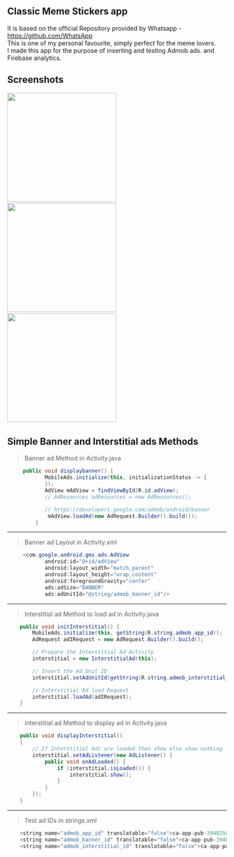 ## Classic Meme Stickers app

It is based on the official Repository provided by Whatsapp - https://github.com/WhatsApp  
This is one of my personal favourite, simply perfect for the meme lovers.  
I made this app for the purpose of inserting and testing Admob ads. and Firebase analytics.

## Screenshots

<div style={{display: flex; flex-direction: row}}>
  <kbd><img src="https://user-images.githubusercontent.com/47142604/102009917-a9cef700-3d60-11eb-905e-2e6b0203c2cd.jpg" width="250" /> </kbd> &nbsp; &nbsp; 
  <img src="https://user-images.githubusercontent.com/47142604/102009913-a50a4300-3d60-11eb-9c89-7abc39fcaf93.jpg" width="250" /> &nbsp; &nbsp;
  <img src="https://user-images.githubusercontent.com/47142604/102009908-9f146200-3d60-11eb-9580-942710c59761.jpg" width="250" /> &nbsp; &nbsp;
</div>





## Simple Banner and Interstitial ads Methods 

> Banner ad Method in Activity.java
```java
     public void displaybanner() {
            MobileAds.initialize(this, initializationStatus -> {
            });
            AdView mAdView = findViewById(R.id.adView);
            // AdResources adResources = new AdResources();

            // https://developers.google.com/admob/android/banner
             mAdView.loadAd(new AdRequest.Builder().build());
         }
```
--------------------------------------------------------------------------
            
> Banner ad Layout in Activity.xml
```java
     <com.google.android.gms.ads.AdView
            android:id="@+id/adView"
            android:layout_width="match_parent"
            android:layout_height="wrap_content"
            android:foregroundGravity="center"
            ads:adSize="BANNER"
            ads:adUnitId="@string/admob_banner_id"/>
```
--------------------------------------------------------------------------            

> Interstitial ad Method to load ad in Activity.java            
```java
    public void initInterstitial() {
        MobileAds.initialize(this, getString(R.string.admob_app_id));
        AdRequest adIRequest = new AdRequest.Builder().build();

        // Prepare the Interstitial Ad Activity
        interstitial = new InterstitialAd(this);

        // Insert the Ad Unit ID
        interstitial.setAdUnitId(getString(R.string.admob_interstitial_id));

        // Interstitial Ad load Request
        interstitial.loadAd(adIRequest);
    }
```
--------------------------------------------------------------------------   
    
> Interstitial ad Method to display ad in Activity.java 
```java
    public void displayInterstitial()
    {
        // If Interstitial Ads are loaded then show else show nothing.
        interstitial.setAdListener(new AdListener() {
            public void onAdLoaded() {
                if (interstitial.isLoaded()) {
                    interstitial.show();
                }
            }
        });
    }
```
--------------------------------------------------------------------------   
    
> Test ad IDs in strings.xml
```java
    <string name="admob_app_id" translatable="false">ca-app-pub-3940256099942544~3347511713</string>
    <string name="admob_banner_id" translatable="false">ca-app-pub-3940256099942544/6300978111</string>
    <string name="admob_interstitial_id" translatable="false">ca-app-pub-3940256099942544/1033173712</string>
```


   

 
